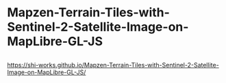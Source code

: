 # Mapzen-Terrain-Tiles-with-Sentinel-2-Satellite-Image-on-MapLibre-GL-JS
##
https://shi-works.github.io/Mapzen-Terrain-Tiles-with-Sentinel-2-Satellite-Image-on-MapLibre-GL-JS/
